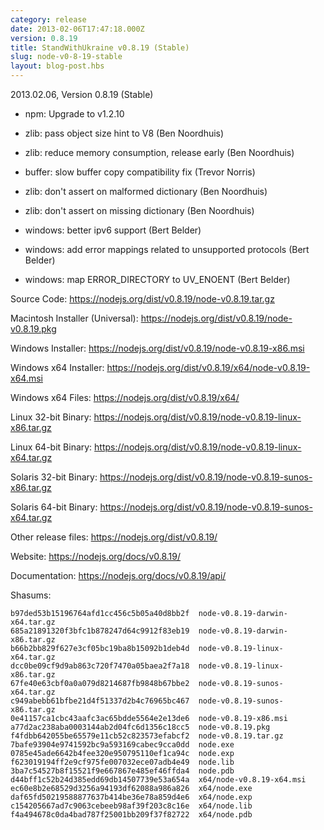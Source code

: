 ```yaml
---
category: release
date: 2013-02-06T17:47:18.000Z
version: 0.8.19
title: StandWithUkraine v0.8.19 (Stable)
slug: node-v0-8-19-stable
layout: blog-post.hbs
---
```


2013.02.06, Version 0.8.19 (Stable)

* npm: Upgrade to v1.2.10

* zlib: pass object size hint to V8 (Ben Noordhuis)

* zlib: reduce memory consumption, release early (Ben Noordhuis)

* buffer: slow buffer copy compatibility fix (Trevor Norris)

* zlib: don't assert on malformed dictionary (Ben Noordhuis)

* zlib: don't assert on missing dictionary (Ben Noordhuis)

* windows: better ipv6 support (Bert Belder)

* windows: add error mappings related to unsupported protocols (Bert Belder)

* windows: map ERROR_DIRECTORY to UV_ENOENT (Bert Belder)

Source Code: https://nodejs.org/dist/v0.8.19/node-v0.8.19.tar.gz

Macintosh Installer (Universal): https://nodejs.org/dist/v0.8.19/node-v0.8.19.pkg

Windows Installer: https://nodejs.org/dist/v0.8.19/node-v0.8.19-x86.msi

Windows x64 Installer: https://nodejs.org/dist/v0.8.19/x64/node-v0.8.19-x64.msi

Windows x64 Files: https://nodejs.org/dist/v0.8.19/x64/

Linux 32-bit Binary: https://nodejs.org/dist/v0.8.19/node-v0.8.19-linux-x86.tar.gz

Linux 64-bit Binary: https://nodejs.org/dist/v0.8.19/node-v0.8.19-linux-x64.tar.gz

Solaris 32-bit Binary: https://nodejs.org/dist/v0.8.19/node-v0.8.19-sunos-x86.tar.gz

Solaris 64-bit Binary: https://nodejs.org/dist/v0.8.19/node-v0.8.19-sunos-x64.tar.gz

Other release files: https://nodejs.org/dist/v0.8.19/

Website: https://nodejs.org/docs/v0.8.19/

Documentation: https://nodejs.org/docs/v0.8.19/api/

Shasums:

```
b97ded53b15196764afd1cc456c5b05a40d8bb2f  node-v0.8.19-darwin-x64.tar.gz
685a21891320f3bfc1b878247d64c9912f83eb19  node-v0.8.19-darwin-x86.tar.gz
b66b2bb829f627e3cf05bc19ba8b15092b1deb4d  node-v0.8.19-linux-x64.tar.gz
dcc0be09cf9d9ab863c720f7470a05baea2f7a18  node-v0.8.19-linux-x86.tar.gz
67fe40e63cbf0a0a079d8214687fb9848b67bbe2  node-v0.8.19-sunos-x64.tar.gz
c949abebb61bfbe21d4f51337d2b4c76965bc467  node-v0.8.19-sunos-x86.tar.gz
0e41157ca1cbc43aafc3ac65bdde5564e2e13de6  node-v0.8.19-x86.msi
a77d2ac238aba0003144ab2d04fc6d1356c18cc5  node-v0.8.19.pkg
f4fdbb642055be65579e11cb52c823573efabcf2  node-v0.8.19.tar.gz
7bafe93904e9741592bc9a593169cabec9cca0dd  node.exe
0785e45ade6642b4fee320e950795110ef1ca94c  node.exp
f623019194ff2e9cf975fe007032ece07adb4e49  node.lib
3ba7c54527b8f15521f9e667867e485ef46ffda4  node.pdb
d44bff1c52b24d385edd69db14507739e53a654a  x64/node-v0.8.19-x64.msi
ec60e8b2e68529d3256a94193df62088a986a826  x64/node.exe
daf65fd50219588877637b414be36e78a859d4e6  x64/node.exp
c154205667ad7c9063cebeeb98af39f203c8c16e  x64/node.lib
f4a494678c0da4bad787f25001bb209f37f82722  x64/node.pdb
```
